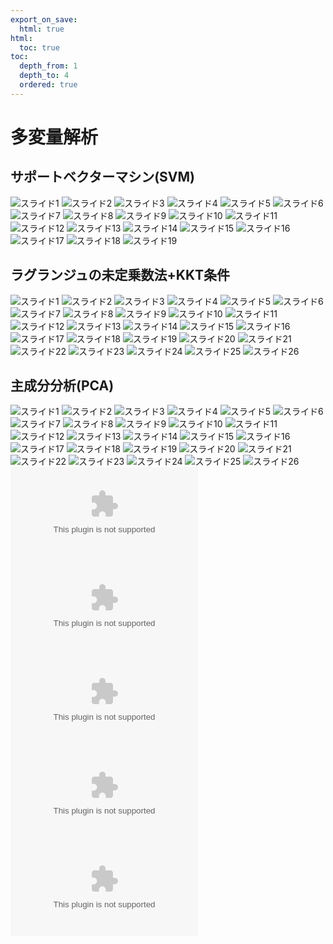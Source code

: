```yaml
---
export_on_save:
  html: true
html:
  toc: true
toc:
  depth_from: 1
  depth_to: 4
  ordered: true
---
```


# 多変量解析

## サポートベクターマシン(SVM)

![スライド1](/source/assets/auto_pptx/多変量解析/サポートベクターマシン(SVM)/スライド1.JPG)
![スライド2](/source/assets/auto_pptx/多変量解析/サポートベクターマシン(SVM)/スライド2.JPG)
![スライド3](/source/assets/auto_pptx/多変量解析/サポートベクターマシン(SVM)/スライド3.JPG)
![スライド4](/source/assets/auto_pptx/多変量解析/サポートベクターマシン(SVM)/スライド4.JPG)
![スライド5](/source/assets/auto_pptx/多変量解析/サポートベクターマシン(SVM)/スライド5.JPG)
![スライド6](/source/assets/auto_pptx/多変量解析/サポートベクターマシン(SVM)/スライド6.JPG)
![スライド7](/source/assets/auto_pptx/多変量解析/サポートベクターマシン(SVM)/スライド7.JPG)
![スライド8](/source/assets/auto_pptx/多変量解析/サポートベクターマシン(SVM)/スライド8.JPG)
![スライド9](/source/assets/auto_pptx/多変量解析/サポートベクターマシン(SVM)/スライド9.JPG)
![スライド10](/source/assets/auto_pptx/多変量解析/サポートベクターマシン(SVM)/スライド10.JPG)
![スライド11](/source/assets/auto_pptx/多変量解析/サポートベクターマシン(SVM)/スライド11.JPG)
![スライド12](/source/assets/auto_pptx/多変量解析/サポートベクターマシン(SVM)/スライド12.JPG)
![スライド13](/source/assets/auto_pptx/多変量解析/サポートベクターマシン(SVM)/スライド13.JPG)
![スライド14](/source/assets/auto_pptx/多変量解析/サポートベクターマシン(SVM)/スライド14.JPG)
![スライド15](/source/assets/auto_pptx/多変量解析/サポートベクターマシン(SVM)/スライド15.JPG)
![スライド16](/source/assets/auto_pptx/多変量解析/サポートベクターマシン(SVM)/スライド16.JPG)
![スライド17](/source/assets/auto_pptx/多変量解析/サポートベクターマシン(SVM)/スライド17.JPG)
![スライド18](/source/assets/auto_pptx/多変量解析/サポートベクターマシン(SVM)/スライド18.JPG)
![スライド19](/source/assets/auto_pptx/多変量解析/サポートベクターマシン(SVM)/スライド19.JPG)
## ラグランジュの未定乗数法+KKT条件

![スライド1](/source/assets/auto_pptx/多変量解析/ラグランジュの未定乗数法+KKT条件/スライド1.JPG)
![スライド2](/source/assets/auto_pptx/多変量解析/ラグランジュの未定乗数法+KKT条件/スライド2.JPG)
![スライド3](/source/assets/auto_pptx/多変量解析/ラグランジュの未定乗数法+KKT条件/スライド3.JPG)
![スライド4](/source/assets/auto_pptx/多変量解析/ラグランジュの未定乗数法+KKT条件/スライド4.JPG)
![スライド5](/source/assets/auto_pptx/多変量解析/ラグランジュの未定乗数法+KKT条件/スライド5.JPG)
![スライド6](/source/assets/auto_pptx/多変量解析/ラグランジュの未定乗数法+KKT条件/スライド6.JPG)
![スライド7](/source/assets/auto_pptx/多変量解析/ラグランジュの未定乗数法+KKT条件/スライド7.JPG)
![スライド8](/source/assets/auto_pptx/多変量解析/ラグランジュの未定乗数法+KKT条件/スライド8.JPG)
![スライド9](/source/assets/auto_pptx/多変量解析/ラグランジュの未定乗数法+KKT条件/スライド9.JPG)
![スライド10](/source/assets/auto_pptx/多変量解析/ラグランジュの未定乗数法+KKT条件/スライド10.JPG)
![スライド11](/source/assets/auto_pptx/多変量解析/ラグランジュの未定乗数法+KKT条件/スライド11.JPG)
![スライド12](/source/assets/auto_pptx/多変量解析/ラグランジュの未定乗数法+KKT条件/スライド12.JPG)
![スライド13](/source/assets/auto_pptx/多変量解析/ラグランジュの未定乗数法+KKT条件/スライド13.JPG)
![スライド14](/source/assets/auto_pptx/多変量解析/ラグランジュの未定乗数法+KKT条件/スライド14.JPG)
![スライド15](/source/assets/auto_pptx/多変量解析/ラグランジュの未定乗数法+KKT条件/スライド15.JPG)
![スライド16](/source/assets/auto_pptx/多変量解析/ラグランジュの未定乗数法+KKT条件/スライド16.JPG)
![スライド17](/source/assets/auto_pptx/多変量解析/ラグランジュの未定乗数法+KKT条件/スライド17.JPG)
![スライド18](/source/assets/auto_pptx/多変量解析/ラグランジュの未定乗数法+KKT条件/スライド18.JPG)
![スライド19](/source/assets/auto_pptx/多変量解析/ラグランジュの未定乗数法+KKT条件/スライド19.JPG)
![スライド20](/source/assets/auto_pptx/多変量解析/ラグランジュの未定乗数法+KKT条件/スライド20.JPG)
![スライド21](/source/assets/auto_pptx/多変量解析/ラグランジュの未定乗数法+KKT条件/スライド21.JPG)
![スライド22](/source/assets/auto_pptx/多変量解析/ラグランジュの未定乗数法+KKT条件/スライド22.JPG)
![スライド23](/source/assets/auto_pptx/多変量解析/ラグランジュの未定乗数法+KKT条件/スライド23.JPG)
![スライド24](/source/assets/auto_pptx/多変量解析/ラグランジュの未定乗数法+KKT条件/スライド24.JPG)
![スライド25](/source/assets/auto_pptx/多変量解析/ラグランジュの未定乗数法+KKT条件/スライド25.JPG)
![スライド26](/source/assets/auto_pptx/多変量解析/ラグランジュの未定乗数法+KKT条件/スライド26.JPG)
## 主成分分析(PCA)

![スライド1](/source/assets/auto_pptx/多変量解析/主成分分析(PCA)/スライド1.JPG)
![スライド2](/source/assets/auto_pptx/多変量解析/主成分分析(PCA)/スライド2.JPG)
![スライド3](/source/assets/auto_pptx/多変量解析/主成分分析(PCA)/スライド3.JPG)
![スライド4](/source/assets/auto_pptx/多変量解析/主成分分析(PCA)/スライド4.JPG)
![スライド5](/source/assets/auto_pptx/多変量解析/主成分分析(PCA)/スライド5.JPG)
![スライド6](/source/assets/auto_pptx/多変量解析/主成分分析(PCA)/スライド6.JPG)
![スライド7](/source/assets/auto_pptx/多変量解析/主成分分析(PCA)/スライド7.JPG)
![スライド8](/source/assets/auto_pptx/多変量解析/主成分分析(PCA)/スライド8.JPG)
![スライド9](/source/assets/auto_pptx/多変量解析/主成分分析(PCA)/スライド9.JPG)
![スライド10](/source/assets/auto_pptx/多変量解析/主成分分析(PCA)/スライド10.JPG)
![スライド11](/source/assets/auto_pptx/多変量解析/主成分分析(PCA)/スライド11.JPG)
![スライド12](/source/assets/auto_pptx/多変量解析/主成分分析(PCA)/スライド12.JPG)
![スライド13](/source/assets/auto_pptx/多変量解析/主成分分析(PCA)/スライド13.JPG)
![スライド14](/source/assets/auto_pptx/多変量解析/主成分分析(PCA)/スライド14.JPG)
![スライド15](/source/assets/auto_pptx/多変量解析/主成分分析(PCA)/スライド15.JPG)
![スライド16](/source/assets/auto_pptx/多変量解析/主成分分析(PCA)/スライド16.JPG)
![スライド17](/source/assets/auto_pptx/多変量解析/主成分分析(PCA)/スライド17.JPG)
![スライド18](/source/assets/auto_pptx/多変量解析/主成分分析(PCA)/スライド18.JPG)
![スライド19](/source/assets/auto_pptx/多変量解析/主成分分析(PCA)/スライド19.JPG)
![スライド20](/source/assets/auto_pptx/多変量解析/主成分分析(PCA)/スライド20.JPG)
![スライド21](/source/assets/auto_pptx/多変量解析/主成分分析(PCA)/スライド21.JPG)
![スライド22](/source/assets/auto_pptx/多変量解析/主成分分析(PCA)/スライド22.JPG)
![スライド23](/source/assets/auto_pptx/多変量解析/主成分分析(PCA)/スライド23.JPG)
![スライド24](/source/assets/auto_pptx/多変量解析/主成分分析(PCA)/スライド24.JPG)
![スライド25](/source/assets/auto_pptx/多変量解析/主成分分析(PCA)/スライド25.JPG)
![スライド26](/source/assets/auto_pptx/多変量解析/主成分分析(PCA)/スライド26.JPG)
![サポートベクターマシン(SVM)](/source/assets/auto_pptx/多変量解析/サポートベクターマシン(SVM).pptx)
![ラグランジュの未定乗数法+KKT条件](/source/assets/auto_pptx/多変量解析/ラグランジュの未定乗数法+KKT条件.pptx)
![主成分分析(PCA)](/source/assets/auto_pptx/多変量解析/主成分分析(PCA).pptx)
![部分最小二乗回帰](/source/assets/auto_pptx/多変量解析/部分最小二乗回帰.pptx)
![重回帰分析](/source/assets/auto_pptx/多変量解析/重回帰分析.pptx)
